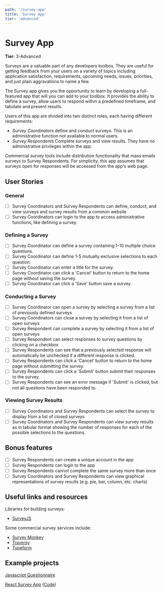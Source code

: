 ```yaml
---
path: '/survey-app'
title: 'Survey App'
tier: 'advanced'
---
```


# Survey App

**Tier:** 3-Advanced

Surveys are a valuable part of any developers toolbox. They are useful for
getting feedback from your users on a variety of topics including application
satisfaction, requirements, upcoming needs, issues, priorities, and just plain
aggravations to name a few.

The Survey app gives you the opportunity to learn by developing a full-featured
app that will you can add to your toolbox. It provides the ability to define a
survey, allow users to respond within a predefined timeframe, and tabulate
and present results.

Users of this app are divided into two distinct roles, each having different
requirements:

- _Survey Coordinators_ define and conduct surveys. This is an administrative
  function not available to normal users.
- _Survey Respondents_ Complete surveys and view results. They have no
  administrative privileges within the app.

Commercial survey tools include distribution functionality that mass emails
surveys to Survey Respondents. For simplicity, this app assumes that surveys
open for responses will be accessed from the app's web page.

## User Stories

### General

- [ ] Survey Coordinators and Survey Respondents can define, conduct, and
      view surveys and survey results from a common website
- [ ] Survey Coordinators can login to the app to access administrative
      functions, like defining a survey.

### Defining a Survey

- [ ] Survey Coordinator can define a survey containing 1-10 multiple choice
      questions.
- [ ] Survey Coordinator can define 1-5 mutually exclusive selections to each
      question.
- [ ] Survey Coordinator can enter a title for the survey.
- [ ] Survey Coordinator can click a 'Cancel' button to return to the home
      page without saving the survey.
- [ ] Survey Coordinator can click a 'Save' button save a survey.

### Conducting a Survey

- [ ] Survey Coordinator can open a survey by selecting a survey from a
      list of previously defined surveys
- [ ] Survey Coordinators can close a survey by selecting it from a list of
      open surveys
- [ ] Survey Respondent can complete a survey by selecting it from a list of
      open surveys
- [ ] Survey Respondent can select responses to survey questions by clicking
      on a checkbox
- [ ] Survey Respondents can see that a previously selected response will
      automatically be unchecked if a different response is clicked.
- [ ] Survey Respondents can click a 'Cancel' button to return to the home
      page without submitting the survey.
- [ ] Survey Respondents can click a 'Submit' button submit their responses
      to the survey.
- [ ] Survey Respondents can see an error message if 'Submit' is clicked,
      but not all questions have been responded to.

### Viewing Survey Results

- [ ] Survey Coordinators and Survey Respondents can select the survey to
      display from a list of closed surveys
- [ ] Survey Coordinators and Survey Respondents can view survey results as
      in tabular format showing the number of responses for each of the possible
      selections to the questions.

## Bonus features

- [ ] Survey Respondents can create a unique account in the app
- [ ] Survey Respondents can login to the app
- [ ] Survey Respondents cannot complete the same survey more than once
- [ ] Survey Coordinators and Survey Respondents can view graphical
      representations of survey results (e.g. pie, bar, column, etc. charts)

## Useful links and resources

Libraries for building surveys:

- [SurveyJS](https://surveyjs.io/Overview/Library/)

Some commercial survey services include:

- [Survey Monkey](https://www.surveymonkey.com/)
- [Traversy](https://youtu.be/SSDED3XKz-0)
- [Typeform](https://www.typeform.com/)

## Example projects

[Javascript Questionnaire](https://codepen.io/amyfu/pen/oLChg)

[React Survey App](https://chamatt.github.io/survey-web-app/#/) ([Code](https://github.com/chamatt/survey-web-app))

